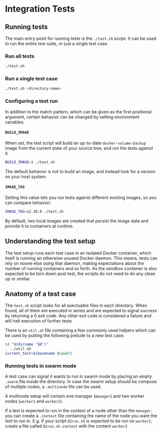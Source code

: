 # Integration Tests

## Running tests

The main entry point for running tests is the `./test.sh` script.
It can be used to run the entire test suite, or just a single test case.

### Run all tests

```sh
./test.sh
```

### Run a single test case

```sh
./test.sh <directory-name>
```

### Configuring a test run

In addition to the match pattern, which can be given as the first positional argument, certain behavior can be changed by setting environment variables:

#### `BUILD_IMAGE`

When set, the test script will build an up-to-date `docker-volume-backup` image from the current state of your source tree, and run the tests against it.

```sh
BUILD_IMAGE=1 ./test.sh
```

The default behavior is not to build an image, and instead look for a version on your host system.

#### `IMAGE_TAG`

Setting this value lets you run tests against different existing images, so you can compare behavior:

```sh
IMAGE_TAG=v2.30.0 ./test.sh
```

By default, two local images are created that persist the image data and provide it to containers at runtime.

## Understanding the test setup

The test setup runs each test case in an isolated Docker container, which itself is running an otherwise unused Docker daemon.
This means, tests can rely on noone else using that daemon, making expectations about the number of running containers and so forth.
As the sandbox container is also expected to be torn down post test, the scripts do not need to do any clean up or similar.

## Anatomy of a test case

The `test.sh` script looks for all exectuable files in each directory.
When found, all of them are executed in series and are expected to signal success by returning a 0 exit code.
Any other exit code is considered a failure and will halt execution of further tests.

There is an `util.sh` file containing a few commonly used helpers which can be used by putting the following prelude to a new test case:

```sh
cd "$(dirname "$0")"
. ../util.sh
current_test=$(basename $(pwd))
```

### Running tests in swarm mode

A test case can signal it wants to run in swarm mode by placing an empty `.swarm` file inside the directory.
In case the swarm setup should be compose of multiple nodes, a `.multinode` file can be used.

A multinode setup will contain one manager (`manager`) and two worker nodes (`worker1` and `worker2`).

If a test is expected to run in the context of a node other than the `manager`, you can create a `.context` file containing the name of the node you want the test to run in.
E.g. if your script `02run.sh` is expected to be run on `worker2`, create a file called `02run.sh.context` with the content `worker2`
